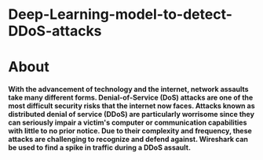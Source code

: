 # Deep-Learning-model-to-detect-DDoS-attacks

# About
#### With the advancement of technology and the internet, network assaults take many different forms. Denial-of-Service (DoS) attacks are one of the most difficult security risks that the internet now faces. Attacks known as distributed denial of service (DDoS) are particularly worrisome since they can seriously impair a victim's computer or communication capabilities with little to no prior notice. Due to their complexity and frequency, these attacks are challenging to recognize and defend against. Wireshark can be used to find a spike in traffic during a DDoS assault.

